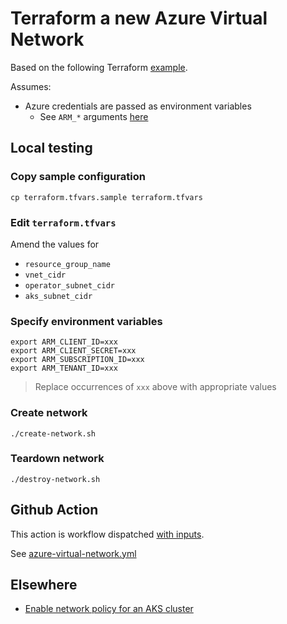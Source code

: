 # Terraform a new Azure Virtual Network

Based on the following Terraform [example](https://registry.terraform.io/providers/hashicorp/azurerm/latest/docs/resources/virtual_network#example-usage).

Assumes:

* Azure credentials are passed as environment variables
  * See `ARM_*` arguments [here](https://registry.terraform.io/providers/hashicorp/azurerm/latest/docs#argument-reference)


## Local testing

### Copy sample configuration

```
cp terraform.tfvars.sample terraform.tfvars
```

### Edit `terraform.tfvars`

Amend the values for

* `resource_group_name`
* `vnet_cidr`
* `operator_subnet_cidr`
* `aks_subnet_cidr`

### Specify environment variables

```
export ARM_CLIENT_ID=xxx
export ARM_CLIENT_SECRET=xxx
export ARM_SUBSCRIPTION_ID=xxx
export ARM_TENANT_ID=xxx
```
> Replace occurrences of `xxx` above with appropriate values

### Create network

```
./create-network.sh
```

### Teardown network

```
./destroy-network.sh
```


## Github Action

This action is workflow dispatched [with inputs](https://docs.github.com/en/actions/using-workflows/workflow-syntax-for-github-actions#onworkflow_dispatchinputs).

See [azure-virtual-network.yml](../../../.github/workflows/azure-virtual-network.yml)


## Elsewhere

* [Enable network policy for an AKS cluster](https://docs.microsoft.com/en-us/azure/aks/use-network-policies#create-an-aks-cluster-and-enable-network-policy)